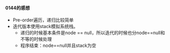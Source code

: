 #### 0144的感想
- Pre-order遍历，递归比较简单
- 迭代版本使用stack模拟系统栈。
  - 递归的时候基本条件是node == null，所以迭代的时候也分node==null和不等的时候处理
  - 程序结束：node==null并且stack为空

